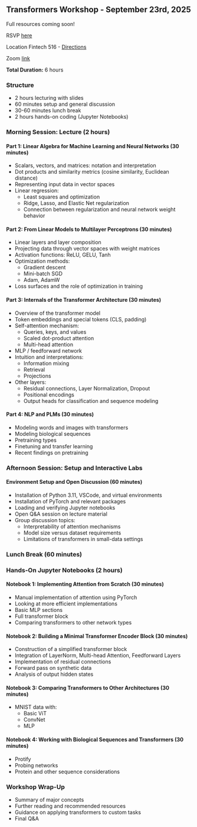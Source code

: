## Transformers Workshop - September 23rd, 2025

Full resources coming soon!

RSVP [here](https://docs.google.com/forms/d/14smYLDO3aV03hVxDcVeilne-Uqch8ywKA_CdngCtClo)

Location Fintech 516 - [Directions](https://www.google.com/maps?gs_lcrp=EgZjaHJvbWUyCggAEEUYFhgeGDkyCggBEAAYChgWGB4yCAgCEAAYFhgeMggIAxAAGBYYHjIICAQQABgWGB4yCAgFEAAYFhgeMggIBhAAGBYYHjIGCAcQRRg80gEINDMyNmowajeoAgCwAgA&um=1&ie=UTF-8&fb=1&gl=us&sa=X&geocode=KffXNNduq8eJMfD2uB_J3qQy&daddr=591+Collaboration+Way,+Newark,+DE+19713)

Zoom [link](https://udel.zoom.us/j/92582067018?jst=2)

**Total Duration:** 6 hours

### Structure
- 2 hours lecturing with slides
- 60 minutes setup and general discussion
- 30-60 minutes lunch break
- 2 hours hands-on coding (Jupyter Notebooks)

### Morning Session: Lecture (2 hours)
#### Part 1: Linear Algebra for Machine Learning and Neural Networks (30 minutes)
- Scalars, vectors, and matrices: notation and interpretation
- Dot products and similarity metrics (cosine similarity, Euclidean distance)
- Representing input data in vector spaces
- Linear regression:
  - Least squares and optimization
  - Ridge, Lasso, and Elastic Net regularization
  - Connection between regularization and neural network weight behavior

#### Part 2: From Linear Models to Multilayer Perceptrons (30 minutes)
- Linear layers and layer composition
- Projecting data through vector spaces with weight matrices
- Activation functions: ReLU, GELU, Tanh
- Optimization methods:
  - Gradient descent
  - Mini-batch SGD
  - Adam, AdamW
- Loss surfaces and the role of optimization in training

#### Part 3: Internals of the Transformer Architecture (30 minutes)
- Overview of the transformer model
- Token embeddings and special tokens (CLS, padding)
- Self-attention mechanism:
  - Queries, keys, and values
  - Scaled dot-product attention
  - Multi-head attention
- MLP / feedforward network
- Intuition and interpretations:
  - Information mixing
  - Retrieval
  - Projections
- Other layers:
  - Residual connections, Layer Normalization, Dropout
  - Positional encodings
  - Output heads for classification and sequence modeling

#### Part 4: NLP and PLMs (30 minutes)
- Modeling words and images with transformers
- Modeling biological sequences
- Pretraining types
- Finetuning and transfer learning
- Recent findings on pretraining

### Afternoon Session: Setup and Interactive Labs
#### Environment Setup and Open Discussion (60 minutes)
- Installation of Python 3.11, VSCode, and virtual environments
- Installation of PyTorch and relevant packages
- Loading and verifying Jupyter notebooks
- Open Q&A session on lecture material
- Group discussion topics:
  - Interpretability of attention mechanisms
  - Model size versus dataset requirements
  - Limitations of transformers in small-data settings


### Lunch Break (60 minutes)

### Hands-On Jupyter Notebooks (2 hours)
#### Notebook 1: Implementing Attention from Scratch (30 minutes)
- Manual implementation of attention using PyTorch
- Looking at more efficient implementations
- Basic MLP sections
- Full transformer block
- Comparing transformers to other network types

#### Notebook 2: Building a Minimal Transformer Encoder Block (30 minutes)
- Construction of a simplified transformer block
- Integration of LayerNorm, Multi-head Attention, Feedforward Layers
- Implementation of residual connections
- Forward pass on synthetic data
- Analysis of output hidden states

#### Notebook 3: Comparing Transformers to Other Architectures (30 minutes)
- MNIST data with:
  - Basic ViT
  - ConvNet
  - MLP

#### Notebook 4: Working with Biological Sequences and Transformers (30 minutes)
- Protify
- Probing networks
- Protein and other sequence considerations

### Workshop Wrap-Up
- Summary of major concepts
- Further reading and recommended resources
- Guidance on applying transformers to custom tasks
- Final Q&A
